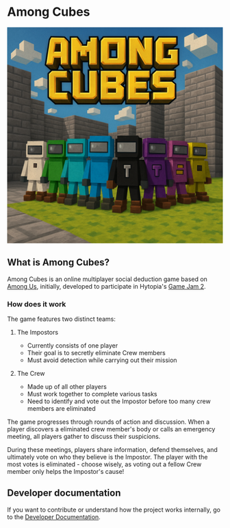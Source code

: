 # Among Cubes

![Among Cubes](cover.png)

## What is Among Cubes?

Among Cubes is an online multiplayer social deduction game based on [Among Us](https://en.wikipedia.org/wiki/Among_Us), initially, developed to participate in Hytopia's [Game Jam 2](https://x.com/HYTOPIAgg/status/1906753533778473265).

### How does it work

The game features two distinct teams:

1. The Impostors
   - Currently consists of one player
   - Their goal is to secretly eliminate Crew members
   - Must avoid detection while carrying out their mission

2. The Crew
   - Made up of all other players
   - Must work together to complete various tasks
   - Need to identify and vote out the Impostor before too many crew members are eliminated

The game progresses through rounds of action and discussion. When a player discovers a eliminated crew member's body or calls an emergency meeting, all players gather to discuss their suspicions. 

During these meetings, players share information, defend themselves, and ultimately vote on who they believe is the Impostor. The player with the most votes is eliminated - choose wisely, as voting out a fellow Crew member only helps the Impostor's cause!

## Developer documentation

If you want to contribute or understand how the project works internally, go to the [Developer Documentation](docs/README.md).
